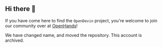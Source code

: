 ## Hi there 👋

If you have come here to find the `OpenDevin` project, you're welcome to join our community over at [OpenHands](https://github.com/All-Hands-AI/OpenHands)!


We have changed name, and moved the repository. This account is archived.

<!--

**Here are some ideas to get you started:**

🙋‍♀️ A short introduction - what is your organization all about?
🌈 Contribution guidelines - how can the community get involved?
👩‍💻 Useful resources - where can the community find your docs? Is there anything else the community should know?
🍿 Fun facts - what does your team eat for breakfast?
🧙 Remember, you can do mighty things with the power of [Markdown](https://docs.github.com/github/writing-on-github/getting-started-with-writing-and-formatting-on-github/basic-writing-and-formatting-syntax)
-->
